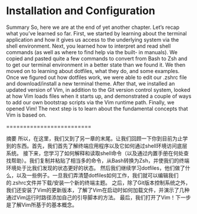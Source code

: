 Installation and Configuration
=============================
Summary
So, here we are at the end of yet another chapter. Let’s recap what you’ve learned so far. First, we started by learning about the terminal application and how it gives us access to the underlying system via the shell environment.
Next, you learned how to interpret and read shell commands (as well as where to find help via the built- in manuals). We copied and pasted quite a few commands to convert from Bash to Zsh and to get our terminal environment in a better state than we found it.
We then moved on to learning about dotfiles, what they do, and some examples. Once we figured out how dotfiles work, we were able to edit our .zshrc file and download/install a new terminal theme.
After that, we installed an updated version of Vim, in addition to the Git version control system, looked at how Vim loads files when it starts up, and demonstrated a couple of ways to add our own bootstrap scripts via the Vim runtime path.
Finally, we opened Vim! The next step is to learn about the fundamental concepts that Vim is based on.

=========================

摘要
所以，在这里，我们又到了另一章的末尾。让我们回顾一下你到目前为止学到的东西。首先，我们首先了解终端应用程序以及它如何通过shell环境访问底层系统。
接下来，您学习了如何解释和读取shell命令（以及通过内置手册在何处查找帮助）。我们复制并粘贴了相当多的命令，从Bash转换为Zsh，并使我们的终端环境处于比我们发现的状态更好的状态。
然后我们继续学习dotfiles，他们做了什么，以及一些例子。一旦我们弄清楚dotfiles如何工作，我们就可以编辑我们的.zshrc文件并下载/安装一个新的终端主题。
之后，除了Git版本控制系统之外，我们还安装了Vim的更新版本，了解了Vim在启动时如何加载文件，并演示了几种通过Vim运行时路径添加自己的引导脚本的方法。
最后，我们打开了Vim！下一步是了解Vim所基于的基本概念。
